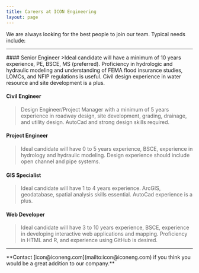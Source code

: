 ```yaml
---
title: Careers at ICON Engineering
layout: page
---
```


We are always looking for the best people to join our team. Typical needs include:  

<hr>
#### Senior Engineer
>Ideal candidate will have a minimum of 10 years experience, PE, BSCE, MS (preferred). Proficiency in hydrologic and hydraulic modeling and understanding of FEMA flood insurance studies, LOMCs, and NFIP regulations is useful. Civil design experience in water resource and site development is a plus.

#### Civil Engineer
>Design Engineer/Project Manager with a minimum of 5 years experience in roadway design, site development, grading, drainage, and utility design. AutoCad and strong design skills required.

#### Project Engineer
>Ideal candidate will have 0 to 5 years experience, BSCE, experience in hydrology and hydraulic modeling. Design experience should include open channel and pipe systems.

#### GIS Specialist
>Ideal candidate will have 1 to 4 years experience. ArcGIS, geodatabase, spatial analysis skills essential. AutoCad experience is a plus.

#### Web Developer
>Ideal candidate will have 3 to 10 years experience, BSCE, experience in developing interactive web applications and mapping. Proficiency in HTML and R, and experience using GitHub is desired.

<hr>
**Contact [icon@iconeng.com](mailto:icon@iconeng.com) if you think you would be a great addition to our company.**
